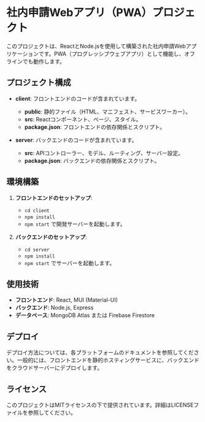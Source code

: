 # 社内申請Webアプリ（PWA）プロジェクト

このプロジェクトは、ReactとNode.jsを使用して構築された社内申請Webアプリケーションです。PWA（プログレッシブウェブアプリ）として機能し、オフラインでも動作します。

## プロジェクト構成

- **client**: フロントエンドのコードが含まれています。
  - **public**: 静的ファイル（HTML、マニフェスト、サービスワーカー）。
  - **src**: Reactコンポーネント、ページ、スタイル。
  - **package.json**: フロントエンドの依存関係とスクリプト。

- **server**: バックエンドのコードが含まれています。
  - **src**: APIコントローラー、モデル、ルーティング、サーバー設定。
  - **package.json**: バックエンドの依存関係とスクリプト。

## 環境構築

1. **フロントエンドのセットアップ**:
   - `cd client`
   - `npm install`
   - `npm start` で開発サーバーを起動します。

2. **バックエンドのセットアップ**:
   - `cd server`
   - `npm install`
   - `npm start` でサーバーを起動します。

## 使用技術

- **フロントエンド**: React, MUI (Material-UI)
- **バックエンド**: Node.js, Express
- **データベース**: MongoDB Atlas または Firebase Firestore

## デプロイ

デプロイ方法については、各プラットフォームのドキュメントを参照してください。一般的には、フロントエンドを静的ホスティングサービスに、バックエンドをクラウドサーバーにデプロイします。

## ライセンス

このプロジェクトはMITライセンスの下で提供されています。詳細はLICENSEファイルを参照してください。